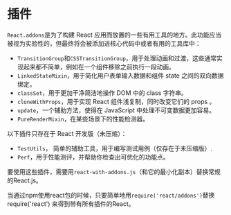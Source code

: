 # 插件

`React.addons`是为了构建 React 应用而放置的一些有用工具的地方。此功能应当被视为实验性的，但最终将会被添加进核心代码中或者有用的工具库中：

* `TransitionGroup`和`CSSTransitionGroup`，用于处理动画和过渡，这些通常实现起来都不简单，例如在一个组件移除之前执行一段动画。* `LinkedStateMixin`，用于简化用户表单输入数据和组件 state 之间的双向数据绑定。* `classSet`，用于更加干净简洁地操作 DOM 中的 class 字符串。* `cloneWithProps`，用于实现 React 组件浅复制，同时改变它们的 props 。* `update`，一个辅助方法，使得在 JavaScript 中处理不可变数据更加容易。* `PureRenderMixin`，在某些场景下的性能检测器。
以下插件只存在于 React 开发版（未压缩）：* `TestUtils`， 简单的辅助工具，用于编写测试用例（仅存在于未压缩版）.* `Perf`，用于性能测评，并帮助你检查出可优化的功能点。
要使用这些插件，需要用`react-with-addons.js`（和它的最小化副本）替换常规的React.js。当通过npm使用react包的时候，只要简单地用`require('react/addons')`替换 require('react') 来得到带有所有插件的React。



